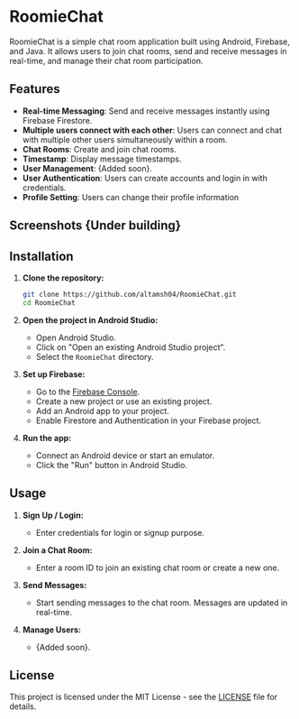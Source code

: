 # RoomieChat

RoomieChat is a simple chat room application built using Android, Firebase, and Java. It allows users to join chat rooms, send and receive messages in real-time, and manage their chat room participation.

## Features

- **Real-time Messaging**: Send and receive messages instantly using Firebase Firestore.
- **Multiple users connect with each other**: Users can connect and chat with multiple other users simultaneously within a room.
- **Chat Rooms**: Create and join chat rooms.
- **Timestamp**: Display message timestamps.
- **User Management**: {Added soon}.
- **User Authentication**: Users can create accounts and login in with credentials.
- **Profile Setting**: Users can change their profile information

## Screenshots {Under building}

## Installation

1. **Clone the repository:**
    ```bash
    git clone https://github.com/altamsh04/RoomieChat.git
    cd RoomieChat
    ```

2. **Open the project in Android Studio:**
    - Open Android Studio.
    - Click on "Open an existing Android Studio project".
    - Select the `RoomieChat` directory.

3. **Set up Firebase:**
    - Go to the [Firebase Console](https://console.firebase.google.com/).
    - Create a new project or use an existing project.
    - Add an Android app to your project.
    - Enable Firestore and Authentication in your Firebase project.

4. **Run the app:**
    - Connect an Android device or start an emulator.
    - Click the "Run" button in Android Studio.

## Usage

1. **Sign Up / Login:**
    - Enter credentials for login or signup purpose.

2. **Join a Chat Room:**
    - Enter a room ID to join an existing chat room or create a new one.

3. **Send Messages:**
    - Start sending messages to the chat room. Messages are updated in real-time.

4. **Manage Users:**
    - {Added soon}.

## License

This project is licensed under the MIT License - see the [LICENSE](LICENSE) file for details.
